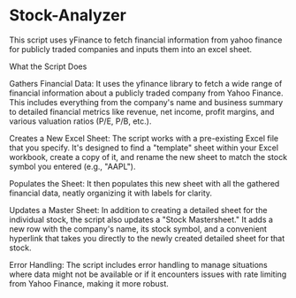 # Stock-Analyzer
This script uses yFinance to fetch financial information from yahoo finance for publicly traded companies and inputs them into an excel sheet.

What the Script Does

Gathers Financial Data: It uses the yfinance library to fetch a wide range of financial information about a publicly traded company from Yahoo Finance. This includes everything from the company's name and business summary to detailed financial metrics like revenue, net income, profit margins, and various valuation ratios (P/E, P/B, etc.).

Creates a New Excel Sheet: The script works with a pre-existing Excel file that you specify. It's designed to find a "template" sheet within your Excel workbook, create a copy of it, and rename the new sheet to match the stock symbol you entered (e.g., "AAPL").

Populates the Sheet: It then populates this new sheet with all the gathered financial data, neatly organizing it with labels for clarity.

Updates a Master Sheet: In addition to creating a detailed sheet for the individual stock, the script also updates a "Stock Mastersheet." It adds a new row with the company's name, its stock symbol, and a convenient hyperlink that takes you directly to the newly created detailed sheet for that stock.

Error Handling: The script includes error handling to manage situations where data might not be available or if it encounters issues with rate limiting from Yahoo Finance, making it more robust.

